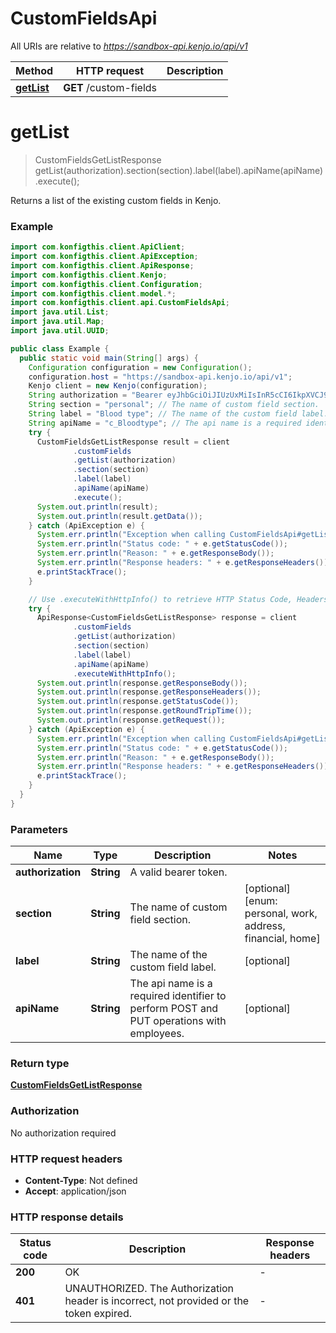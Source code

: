 # CustomFieldsApi

All URIs are relative to *https://sandbox-api.kenjo.io/api/v1*

| Method | HTTP request | Description |
|------------- | ------------- | -------------|
| [**getList**](CustomFieldsApi.md#getList) | **GET** /custom-fields |  |


<a name="getList"></a>
# **getList**
> CustomFieldsGetListResponse getList(authorization).section(section).label(label).apiName(apiName).execute();



Returns a list of the existing custom fields in Kenjo.

### Example
```java
import com.konfigthis.client.ApiClient;
import com.konfigthis.client.ApiException;
import com.konfigthis.client.ApiResponse;
import com.konfigthis.client.Kenjo;
import com.konfigthis.client.Configuration;
import com.konfigthis.client.model.*;
import com.konfigthis.client.api.CustomFieldsApi;
import java.util.List;
import java.util.Map;
import java.util.UUID;

public class Example {
  public static void main(String[] args) {
    Configuration configuration = new Configuration();
    configuration.host = "https://sandbox-api.kenjo.io/api/v1";
    Kenjo client = new Kenjo(configuration);
    String authorization = "Bearer eyJhbGciOiJIUzUxMiIsInR5cCI6IkpXVCJ9.eyJpc3MiOiJodHRwczovL2FwaS5rZW5qby5pbyIsInN1YiI6IjYwZjBhOTE2MjE0OTg3MjU2YmU5YzhmZiIsImF1ZCI6Imh0dHBzOi8vYXBpLmtlbmpvLmlvIiwiaWF0IjoxNjI2Mzg1MTE1LCJuYmYiOjE2MjYzODUxMTUsImV4cCI6MTYyNjU1NzkxNSwiYWNjZXNzVHlwZSI6IkFwaUFjY2VzcyIsInNfb3JnSWQiOiI2MGYwNGVhN2RmN2JhMjFlY2U0YmYzYzIifQ.cxG_7dIS-VbmDXdJuLkekoyuyCIzQG2fMcgc0nkfbWE8cihhcb5FnALbQkjU9b5-qVcEoMHZlSuUA-jMEBMMVQ"; // A valid bearer token.
    String section = "personal"; // The name of custom field section.
    String label = "Blood type"; // The name of the custom field label.
    String apiName = "c_Bloodtype"; // The api name is a required identifier to perform POST and PUT operations with employees.
    try {
      CustomFieldsGetListResponse result = client
              .customFields
              .getList(authorization)
              .section(section)
              .label(label)
              .apiName(apiName)
              .execute();
      System.out.println(result);
      System.out.println(result.getData());
    } catch (ApiException e) {
      System.err.println("Exception when calling CustomFieldsApi#getList");
      System.err.println("Status code: " + e.getStatusCode());
      System.err.println("Reason: " + e.getResponseBody());
      System.err.println("Response headers: " + e.getResponseHeaders());
      e.printStackTrace();
    }

    // Use .executeWithHttpInfo() to retrieve HTTP Status Code, Headers and Request
    try {
      ApiResponse<CustomFieldsGetListResponse> response = client
              .customFields
              .getList(authorization)
              .section(section)
              .label(label)
              .apiName(apiName)
              .executeWithHttpInfo();
      System.out.println(response.getResponseBody());
      System.out.println(response.getResponseHeaders());
      System.out.println(response.getStatusCode());
      System.out.println(response.getRoundTripTime());
      System.out.println(response.getRequest());
    } catch (ApiException e) {
      System.err.println("Exception when calling CustomFieldsApi#getList");
      System.err.println("Status code: " + e.getStatusCode());
      System.err.println("Reason: " + e.getResponseBody());
      System.err.println("Response headers: " + e.getResponseHeaders());
      e.printStackTrace();
    }
  }
}

```

### Parameters

| Name | Type | Description  | Notes |
|------------- | ------------- | ------------- | -------------|
| **authorization** | **String**| A valid bearer token. | |
| **section** | **String**| The name of custom field section. | [optional] [enum: personal, work, address, financial, home] |
| **label** | **String**| The name of the custom field label. | [optional] |
| **apiName** | **String**| The api name is a required identifier to perform POST and PUT operations with employees. | [optional] |

### Return type

[**CustomFieldsGetListResponse**](CustomFieldsGetListResponse.md)

### Authorization

No authorization required

### HTTP request headers

 - **Content-Type**: Not defined
 - **Accept**: application/json

### HTTP response details
| Status code | Description | Response headers |
|-------------|-------------|------------------|
| **200** | OK |  -  |
| **401** | UNAUTHORIZED. The Authorization header is incorrect, not provided or the token expired. |  -  |

